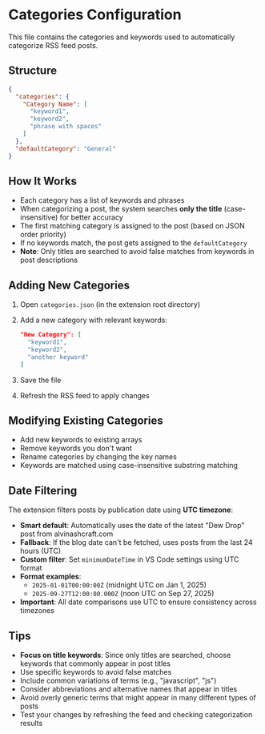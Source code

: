 # Categories Configuration

This file contains the categories and keywords used to automatically categorize RSS feed posts.

## Structure

```json
{
  "categories": {
    "Category Name": [
      "keyword1",
      "keyword2",
      "phrase with spaces"
    ]
  },
  "defaultCategory": "General"
}
```

## How It Works

- Each category has a list of keywords and phrases
- When categorizing a post, the system searches **only the title** (case-insensitive) for better accuracy
- The first matching category is assigned to the post (based on JSON order priority)
- If no keywords match, the post gets assigned to the `defaultCategory`
- **Note**: Only titles are searched to avoid false matches from keywords in post descriptions

## Adding New Categories

1. Open `categories.json` (in the extension root directory)
2. Add a new category with relevant keywords:

   ```json
   "New Category": [
     "keyword1",
     "keyword2",
     "another keyword"
   ]
   ```

3. Save the file
4. Refresh the RSS feed to apply changes

## Modifying Existing Categories

- Add new keywords to existing arrays
- Remove keywords you don't want
- Rename categories by changing the key names
- Keywords are matched using case-insensitive substring matching

## Date Filtering

The extension filters posts by publication date using **UTC timezone**:

- **Smart default**: Automatically uses the date of the latest "Dew Drop" post from alvinashcraft.com
- **Fallback**: If the blog date can't be fetched, uses posts from the last 24 hours (UTC)
- **Custom filter**: Set `minimumDateTime` in VS Code settings using UTC format
- **Format examples**:
  - `2025-01-01T00:00:00Z` (midnight UTC on Jan 1, 2025)
  - `2025-09-27T12:00:00.000Z` (noon UTC on Sep 27, 2025)
- **Important**: All date comparisons use UTC to ensure consistency across timezones

## Tips

- **Focus on title keywords**: Since only titles are searched, choose keywords that commonly appear in post titles
- Use specific keywords to avoid false matches
- Include common variations of terms (e.g., "javascript", "js")
- Consider abbreviations and alternative names that appear in titles
- Avoid overly generic terms that might appear in many different types of posts
- Test your changes by refreshing the feed and checking categorization results
